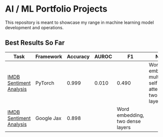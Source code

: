 # AI / ML Portfolio Projects

This repository is meant to showcase my range in machine learning model development and operations.

## Best Results So Far

| Task | Framework | Accuracy | AUROC | F1 | Notes |
| ---- | --------- | -------- | ----- | -- | ----- |
| [IMDB Sentiment Analysis](https://github.com/nas5w/imdb-data) | PyTorch | 0.999 | 0.010 | 0.490 | Word embedding, multihead self-attention, two dense layers |
| [IMDB Sentiment Analysis](https://github.com/nas5w/imdb-data) | Google Jax | 0.898 | | Word embedding, two dense layers |



